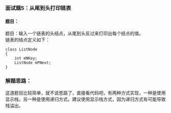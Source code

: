 ### 面试题5：从尾到头打印链表

#### 题目：
题目：输入一个链表的头结点，从尾到头反过来打印出每个结点的值。<br/>
链表的结点定义如下：
```
class ListNode
{
	int mNKey;
	ListNode mPNext;
}
```


### 解题思路：
这道题目比较简单，就不说思路了，直接看代码吧，有两种方式实现，一种是使用显示栈，另一种是使用递归方式。建议使用显示栈方式，因为递归方式有可能导致栈溢出。
